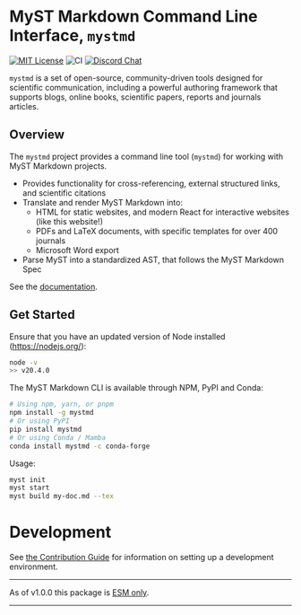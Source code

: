 # MyST Markdown Command Line Interface, `mystmd`

[![MIT License](https://img.shields.io/badge/license-MIT-blue.svg)](https://github.com/jupyter-book/mystmd/blob/main/LICENSE)
![CI](https://github.com/jupyter-book/mystmd/workflows/CI/badge.svg)
[![Discord Chat](https://img.shields.io/badge/discord-chat-blue?logo=discord&logoColor=white)](https://discord.mystmd.org)

`mystmd` is a set of open-source, community-driven tools designed for scientific communication, including a powerful authoring framework that supports blogs, online books, scientific papers, reports and journals articles.

## Overview

The `mystmd` project provides a command line tool (`mystmd`) for working with MyST Markdown projects.

- Provides functionality for cross-referencing, external structured links, and scientific citations
- Translate and render MyST Markdown into:
  - HTML for static websites, and modern React for interactive websites (like this website!)
  - PDFs and LaTeX documents, with specific templates for over 400 journals
  - Microsoft Word export
- Parse MyST into a standardized AST, that follows the MyST Markdown Spec

See the [documentation](https://mystmd.org/guide).

## Get Started

Ensure that you have an updated version of Node installed (<https://nodejs.org/>):

```bash
node -v
>> v20.4.0
```

The MyST Markdown CLI is available through NPM, PyPI and Conda:

```bash
# Using npm, yarn, or pnpm
npm install -g mystmd
# Or using PyPI
pip install mystmd
# Or using Conda / Mamba
conda install mystmd -c conda-forge
```

Usage:

```bash
myst init
myst start
myst build my-doc.md --tex
```

# Development

See [the Contribution Guide](CONTRIBUTING.md) for information on setting up a development environment.

---

As of v1.0.0 this package is [ESM only](https://gist.github.com/sindresorhus/a39789f98801d908bbc7ff3ecc99d99c).

---
